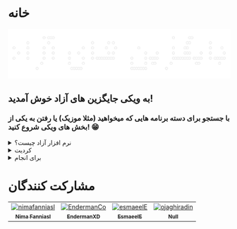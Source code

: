# خانه

<img src="Logo/README_Image.png"><br>

<h2>به ویکی جایگزین های آزاد خوش آمدید!</h2>
<h3>
با جستجو برای دسته برنامه هایی که میخواهید (مثلا موزیک) یا رفتن به یکی از بخش های ویکی شروع کنید! 😁
</h3>

<details>
    <summary>نرم افزار آزاد چیست؟</summary>
    <p>
    « نرم‌افزار آزاد» درباره آزادی است، نه قیمت. برای درک بهتر باید به معنای
    «آزاد» در «آزادی بیان» فکر کنید، نه در «آبجو مجانی».
    </p>

    <p>
    نرم‌افزار آزاد در مورد آزادی کاربران برای اجرا، کپی، توزیع، بررسی، تغییر و
    بهبود دادن نرم‌افزار می‌باشد. بطور دقیق‌تر نرم‌افزار آزاد به چهار نوع آزادی
    برای کاربران یک نرم‌افزار اشاره می‌کند:
    </p>

    <ul>
    <li>آزادی برای اجرای برنامه برای هر منظوری (آزادی ۰)</li>
    <li>آزادی برای مطالعه و بررسی چگونگی عملکرد برنامه و تغییر آن برای نیاز خود
    (آزادی ۱). دسترسی به کد منبع یک پیش‌شرط برای این آزادی می‌باشد.
    </li>
    <li>آزادی برای توزیع مجدد کپی‌هایی از آن، بنابراین شما می‌توانید به همسایگان خود
    کمک کنید (آزادی ۲).
    </li>
    <li>آزادی برای بهبود برنامه و انتشار این تغییرات برای عموم، بنابراین تمام جامعه
    از آن بهره می‌برند (آزادی ۳). دسترسی به کد منبع یک پیش‌شرط برای این آزادی
    می‌باشد.
    </li>
    </ul>

    <p>در صورتی برنامه‌ای یک نرم‌افزار آزاد به شمار می‌آید که کاربران آن همه این
    آزادی‌ها را داشته باشند. بنابراین شما باید برای توزیع مجدد کپی‌هایی از آن،
    خواه با اصلاحات و تغییرات و خواه بدون آن، خواه رایگان و خواه در ازای دریافت
    وجهی، برای هر شخصی و در هر جایی آزاد
    باشید. آزاد بودن برای انجام این کارها (در میان کارهای دیگر) به این معنی است
    که شما مجبور به درخواست و پرداخت هزینه برای مجوز نیستید.
    </p>

    <p>
    شما همچنین باید این آزادی را داشته باشید تا در برنامه تغییراتی ایجاد کنید و
    حتی بدون اشاره به وجود آنها، از آنها بطور خصوصی و برای کار خود استفاده
    کنید. اگر هم تغییرات خود را منتشر کردید، نباید ملزم به اعلام آن به شخص خاص و
    یا به روش خاصی باشید.
    </p>

    <h2><a href="https://www.gnu.org/philosophy/free-sw.fa.html">خواندن ادامه متن در وبسایت گنو...</a></h2>
</details>

<details>
    <summary>کردیت</summary>
    <h3>مشارکت کنندگان این پروژه<br>
    پروژه <a href="https://github.com/offa/android-foss">offa/android-foss</a>
    </h3>
</details>

<details>
    <summary>برای انجام</summary>
    - اضافه کردن صفحه نحوه مشارکت <br>
    - تعمیر فایل README نمایش داده شده در صفحه گیت هاب پروژه <br>
</details>

# مشارکت کنندگان
<!-- readme: contributors -start -->
<table>
<tr>
    <td align="center">
        <a href="https://github.com/nimafanniasl">
            <img src="https://avatars.githubusercontent.com/u/76901932?v=4" width="100;" alt="nimafanniasl"/>
            <br />
            <sub><b>Nima Fanniasl</b></sub>
        </a>
    </td>
    <td align="center">
        <a href="https://github.com/EndermanCo">
            <img src="https://avatars.githubusercontent.com/u/82046100?v=4" width="100;" alt="EndermanCo"/>
            <br />
            <sub><b>EndermanXD</b></sub>
        </a>
    </td>
    <td align="center">
        <a href="https://github.com/esmaeelE">
            <img src="https://avatars.githubusercontent.com/u/22000310?v=4" width="100;" alt="esmaeelE"/>
            <br />
            <sub><b>EsmaeelE</b></sub>
        </a>
    </td>
    <td align="center">
        <a href="https://github.com/ojaghiradin">
            <img src="https://avatars.githubusercontent.com/u/50436634?v=4" width="100;" alt="ojaghiradin"/>
            <br />
            <sub><b>Null</b></sub>
        </a>
    </td></tr>
</table>
<!-- readme: contributors -end -->
